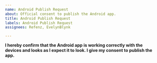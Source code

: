 ```yaml
---
name: Android Publish Request
about: Official consent to publish the Android app.
title: Android Publish Request
labels: Android Publish Request
assignees: Refenz, EvelynBlynk

---
```


**I hereby confirm that the Android app is working correctly with the devices and looks as I expect it to look. I give my consent to publish the app.**
